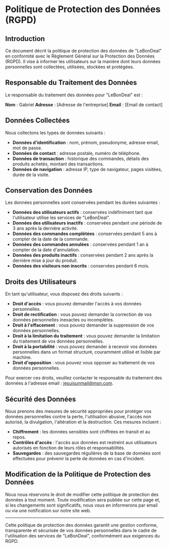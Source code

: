 # Politique de Protection des Données (RGPD)

## Introduction

Ce document décrit la politique de protection des données de "LeBonDeal" en conformité avec le Règlement Général sur la Protection des Données (RGPD). Il vise à informer les utilisateurs sur la manière dont leurs données personnelles sont collectées, utilisées, stockées et protégées.

## Responsable du Traitement des Données

Le responsable du traitement des données pour "LeBonDeal" est :

**Nom** : Gabriel
**Adresse** : [Adresse de l'entreprise]
**Email** : [Email de contact]

## Données Collectées

Nous collectons les types de données suivants :

- **Données d'identification** : nom, prénom, pseudonyme, adresse email, mot de passe.
- **Données de contact** : adresse postale, numéro de téléphone.
- **Données de transaction** : historique des commandes, détails des produits achetés, montant des transactions.
- **Données de navigation** : adresse IP, type de navigateur, pages visitées, durée de la visite.

## Conservation des Données

Les données personnelles sont conservées pendant les durées suivantes :

- **Données des utilisateurs actifs** : conservées indéfiniment tant que l'utilisateur utilise les services de "LeBonDeal".
- **Données des utilisateurs inactifs** : conservées pendant une période de 3 ans après la dernière activité.
- **Données des commandes complétées** : conservées pendant 5 ans à compter de la date de la commande.
- **Données des commandes annulées** : conservées pendant 1 an à compter de la date d'annulation.
- **Données des produits inactifs** : conservées pendant 2 ans après la dernière mise à jour du produit.
- **Données des visiteurs non inscrits** : conservées pendant 6 mois.

## Droits des Utilisateurs

En tant qu'utilisateur, vous disposez des droits suivants :

- **Droit d'accès** : vous pouvez demander l'accès à vos données personnelles.
- **Droit de rectification** : vous pouvez demander la correction de vos données personnelles inexactes ou incomplètes.
- **Droit à l'effacement** : vous pouvez demander la suppression de vos données personnelles.
- **Droit à la limitation du traitement** : vous pouvez demander la limitation du traitement de vos données personnelles.
- **Droit à la portabilité** : vous pouvez demander à recevoir vos données personnelles dans un format structuré, couramment utilisé et lisible par machine.
- **Droit d'opposition** : vous pouvez vous opposer au traitement de vos données personnelles.

Pour exercer ces droits, veuillez contacter le responsable du traitement des données à l'adresse email : jesuisunmail@msn.com.

## Sécurité des Données

Nous prenons des mesures de sécurité appropriées pour protéger vos données personnelles contre la perte, l'utilisation abusive, l'accès non autorisé, la divulgation, l'altération et la destruction. Ces mesures incluent :

- **Chiffrement** : les données sensibles sont chiffrées en transit et au repos.
- **Contrôles d'accès** : l'accès aux données est restreint aux utilisateurs autorisés en fonction de leurs rôles et responsabilités.
- **Sauvegardes** : des sauvegardes régulières de la base de données sont effectuées pour prévenir la perte de données en cas d'incident.

## Modification de la Politique de Protection des Données

Nous nous réservons le droit de modifier cette politique de protection des données à tout moment. Toute modification sera publiée sur cette page et, si les changements sont significatifs, nous vous en informerons par email ou via une notification sur notre site web.

---

Cette politique de protection des données garantit une gestion conforme, transparente et sécurisée de vos données personnelles dans le cadre de l'utilisation des services de "LeBonDeal", conformément aux exigences du RGPD.

